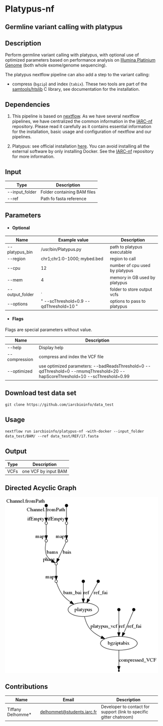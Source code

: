 # Platypus-nf
## Germline variant calling with platypus

## Description
Perform germline variant calling with platypus, with optional use of optimized parameters based on performance analysis on [Illumina Platinium Genome](https://www.illumina.com/platinumgenomes.html) (both whole exome/genome sequencing).

The platypus nextflow pipeline can also add a step to the variant calling:
  * compress (`bgzip`) and index (`tabix`). These two tools are part of the [samtools/htslib](http://www.htslib.org/doc/) C library, see documentation for the installation. 

## Dependencies

1. This pipeline is based on [nextflow](https://www.nextflow.io). As we have several nextflow pipelines, we have centralized the common information in the [IARC-nf](https://github.com/IARCbioinfo/IARC-nf) repository. Please read it carefully as it contains essential information for the installation, basic usage and configuration of nextflow and our pipelines.

2. Platypus: see official installation [here](https://github.com/andyrimmer/Platypus). You can avoid installing all the external software by only installing Docker. See the [IARC-nf](https://github.com/IARCbioinfo/IARC-nf) repository for more information.


## Input
  | Type      | Description     |
  |-----------|---------------|
  | --input_folder | Folder containing BAM files  |
  | --ref | Path fo fasta reference  |

## Parameters

  * #### Optional
  | Name             | Example value               | Description  |
  |------------------|-----------------------------|--------------|
  | --platypus_bin  | /usr/bin/Platypus.py        | path to platypus executable |
  | --region         | chr1;chr1:0-1000; mybed.bed | region to call |
  | --cpu            |            12 | number of cpu used by platypus |
  | --mem            |            4 | memory in GB used by platypus |
  | --output_folder  |            . | folder to store output vcfs |
  | --options        | " --scThreshold=0.9 --qdThreshold=10 " | options to pass to platypus |


  * #### Flags

Flags are special parameters without value.

| Name      | Description     |
|-----------|-----------------|
| --help    | Display help |
| --compression  | compress and index the VCF file  |
| --optimized    |  use optimized parameters: --badReadsThreshold=0 --qdThreshold=0 --rmsmqThreshold=20 --hapScoreThreshold=10 --scThreshold=0.99 |

## Download test data set
  ```
  git clone https://github.com/iarcbioinfo/data_test
  ```

## Usage
  ```
  nextflow run iarcbioinfo/platypus-nf -with-docker --input_folder data_test/BAM/ --ref data_test/REF/17.fasta
  ```

## Output
  | Type      | Description     |
  |-----------|---------------|
  | VCFs    | one VCF by input BAM |

## Directed Acyclic Graph
[![DAG](dag.png)](http://htmlpreview.github.io/?https://github.com/IARCbioinfo/platypus-nf/blob/dev/dag.html)


## Contributions

  | Name      | Email | Description     |
  |-----------|---------------|-----------------|
  | Tiffany Delhomme*    | delhommet@students.iarc.fr | Developer to contact for support (link to specific gitter chatroom)
